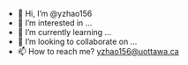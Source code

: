 - 👋 Hi, I’m @yzhao156
- 👀 I’m interested in ...
- 🌱 I’m currently learning ...
- 💞️ I’m looking to collaborate on ...
- 📫 How to reach me? yzhao156@uottawa.ca

<!---
yzhao156/yzhao156 is a ✨ special ✨ repository because its `README.md` (this file) appears on your GitHub profile.
You can click the Preview link to take a look at your changes.
--->
